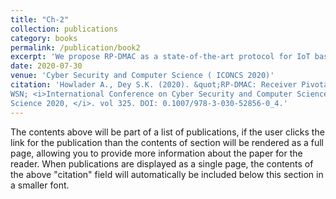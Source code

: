 ```yaml
---
title: "Ch-2"
collection: publications
category: books
permalink: /publication/book2
excerpt: 'We propose RP-DMAC as a state-of-the-art protocol for IoT based WSN to separate deafness and other problem by using directional RTR (Ready to Receive) packet, data channel, and guard band.'
date: 2020-07-30
venue: 'Cyber Security and Computer Science ( ICONCS 2020)'
citation: 'Howlader A., Dey S.K. (2020). &quot;RP-DMAC: Receiver Pivotal Directional MAC with Multichannel for IoT Based
WSN; <i>International Conference on Cyber Security and Computer Science, Springer, Cyber Security and Computer
Science 2020, </i>. vol 325. DOI: 0.1007/978-3-030-52856-0_4.'
---
```


The contents above will be part of a list of publications, if the user clicks the link for the publication than the contents of section will be rendered as a full page, allowing you to provide more information about the paper for the reader. When publications are displayed as a single page, the contents of the above "citation" field will automatically be included below this section in a smaller font.
